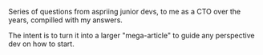 Series of questions from aspriing junior devs, to me as a CTO over the years, compilled with my answers.

The intent is to turn it into a larger "mega-article" to guide any perspective dev on how to start.